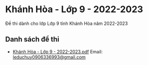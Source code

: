 # Khánh Hòa - Lớp 9 - 2022-2023

Đề thi dành cho lớp Lớp 9 tỉnh Khánh Hòa năm 2022-2023

## Danh sách đề thi

- [Khánh Hòa - Lớp 9 - 2022-2023.pdf](Khánh%20Hòa%20-%20Lớp%209%20-%202022-2023.pdf)
Email: leduchuy0906336993@gmail.com

